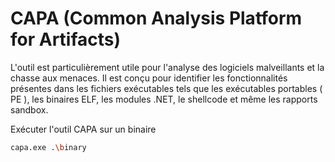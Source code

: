 # CAPA (Common Analysis Platform for Artifacts) 

L'outil est particulièrement utile pour l'analyse des logiciels malveillants et la chasse aux menaces. Il est conçu pour identifier les fonctionnalités présentes dans les fichiers exécutables tels que les exécutables portables ( PE ), les binaires ELF, les modules .NET, le shellcode et même les rapports sandbox. 

Exécuter l'outil CAPA sur un binaire

```sh
capa.exe .\binary
```
